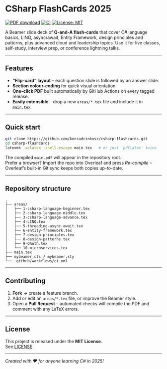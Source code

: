 # CSharp FlashCards 2025

[![PDF download](https://img.shields.io/badge/PDF-download-blue)](https://github.com/konradcinkusz/csharp-flashcards/releases/latest/download/CSharp_FlashCards.pdf)
[![CI](https://github.com/konradcinkusz/csharp-flashcards/actions/workflows/ci.yml/badge.svg)](https://github.com/konradcinkusz/csharp-flashcards/actions/workflows/ci.yml)
[![License: MIT](https://img.shields.io/badge/License-MIT-yellow.svg)](LICENSE)

A Beamer slide deck of **Q-and-A flash-cards** that cover C# language basics, LINQ, async/await, Entity Framework, design principles and patterns, plus advanced cloud and leadership topics.
Use it for live classes, self-study, interview prep, or conference lightning talks.

---

## Features

* **“Flip-card” layout** – each question slide is followed by an answer slide.
* **Section colour-coding** for quick visual orientation.
* **One-click PDF** built automatically by GitHub Actions on every tagged release.
* **Easily extensible** – drop a new `areas/*.tex` file and include it in `main.tex`.

---

## Quick start

```bash
git clone https://github.com/konradcinkusz/csharp-flashcards.git
cd csharp-flashcards
latexmk -xelatex -shell-escape main.tex   # or just `pdflatex` twice
```

The compiled `main.pdf` will appear in the repository root.  
Prefer a browser? Import the repo into Overleaf and press *Re-compile* – Overleaf’s built-in Git sync keeps both copies up-to-date.

---

## Repository structure

```
.
├── areas/
│   ├── 1-csharp-language-beginner.tex
│   ├── 2-csharp-language-middle.tex
│   ├── 3-csharp-language-advance.tex
│   ├── 4-LINQ.tex
│   ├── 5-threading-async-await.tex
│   ├── 6-entity-framework.tex
│   ├── 7-design-principles.tex
│   ├── 8-design-patterns.tex
│   ├── 9-OAuth.tex
│   └── 10-microservices.tex
├── main.tex
├── mybeamer.cls / mybeamer.sty
└── .github/workflows/ci.yml
```

---

## Contributing

1. **Fork** → create a feature branch.
2. Add or edit an `areas/*.tex` file, or improve the Beamer style.
3. Open a **Pull Request** – automated checks will compile the PDF and comment with any LaTeX errors.

---

## License

This project is released under the **MIT License**.  
See [LICENSE](LICENSE)

---

*Created with ♥ for anyone learning C# in 2025!*